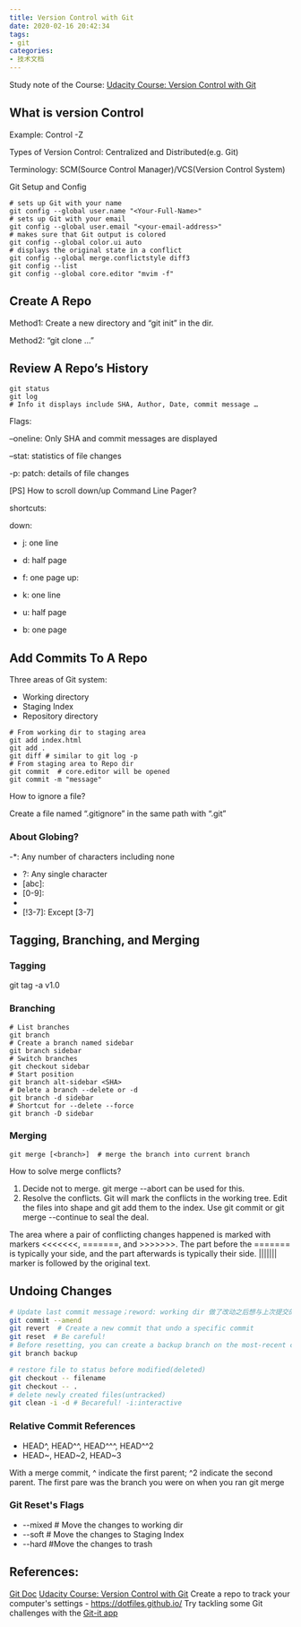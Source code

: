 ```yaml
---
title: Version Control with Git
date: 2020-02-16 20:42:34
tags:
- git
categories:
- 技术文档
---
```


Study note of the Course: [Udacity Course: Version Control with Git](https://www.udacity.com/course/version-control-with-git--ud123)

## What is version Control
Example: Control -Z

Types of Version Control: Centralized and Distributed(e.g. Git)

Terminology: SCM(Source Control Manager)/VCS(Version Control System)

Git Setup and Config
```
# sets up Git with your name
git config --global user.name "<Your-Full-Name>"
# sets up Git with your email
git config --global user.email "<your-email-address>"
# makes sure that Git output is colored
git config --global color.ui auto
# displays the original state in a conflict
git config --global merge.conflictstyle diff3
git config --list
git config --global core.editor "mvim -f"
```
<!--more-->

## Create A Repo
Method1: Create a new directory and “git init” in the dir.

Method2: “git clone …”

## Review A Repo’s History
```
git status
git log
# Info it displays include SHA, Author, Date, commit message …
```

Flags:

–oneline: Only SHA and commit messages are displayed

–stat: statistics of file changes

-p: patch: details of file changes

[PS] How to scroll down/up Command Line Pager?

shortcuts:

down:

- j: one line
- d: half page
- f: one page
up:

- k: one line
- u: half page
- b: one page

## Add Commits To A Repo
Three areas of Git system:

- Working directory
- Staging Index
- Repository directory
```
# From working dir to staging area
git add index.html
git add .
git diff # similar to git log -p
# From staging area to Repo dir
git commit  # core.editor will be opened
git commit -m "message"
```

How to ignore a file?

Create a file named “.gitignore” in the same path with “.git”

### About Globing?

-\*: Any number of characters including none
- \?: Any single character
- [abc]:
- [0-9]:
- [!C]: Except 'C'
- [!3-7]: Except [3-7]

## Tagging, Branching, and Merging
### Tagging
git tag -a v1.0 <SHA>
### Branching
```
# List branches
git branch
# Create a branch named sidebar
git branch sidebar
# Switch branches
git checkout sidebar
# Start position
git branch alt-sidebar <SHA>
# Delete a branch --delete or -d
git branch -d sidebar
# Shortcut for --delete --force
git branch -D sidebar
```
### Merging
`git merge [<branch>]  # merge the branch into current branch`

How to solve merge conflicts?
1. Decide not to merge. git merge --abort can be used for this.
2. Resolve the conflicts. Git will mark the conflicts in the working tree. Edit the files into shape and git add them to the index. Use git commit or git merge --continue to seal the deal. 

The area where a pair of conflicting changes happened is marked with markers <<<<<<<, =======, and >>>>>>>. The part before the ======= is typically your side, and the part afterwards is typically their side.  ||||||| marker is followed by the original text.

## Undoing Changes
```bash
# Update last commit message；reword: working dir 做了改动之后想与上次提交的commit合并
git commit --amend
git revert  # Create a new commit that undo a specific commit
git reset  # Be careful!
# Before resetting, you can create a backup branch on the most-recent commit
git branch backup

# restore file to status before modified(deleted)
git checkout -- filename
git checkout -- .
# delete newly created files(untracked)
git clean -i -d # Becareful! -i:interactive
```
### Relative Commit  References
- HEAD^, HEAD^^, HEAD^^^, HEAD^^2
- HEAD~, HEAD~2, HEAD~3

With a merge commit, ^ indicate the first parent; ^2  indicate the second parent. The first pare was the branch you were on when you ran git merge

### Git Reset's Flags

- --mixed  # Move the changes to working dir
- --soft # Move the changes to Staging Index
- --hard #Move the changes to trash

## References:
[Git Doc](https://git-scm.com/docs)
[Udacity Course: Version Control with Git](https://www.udacity.com/course/version-control-with-git--ud123)
Create a repo to track your computer's settings - https://dotfiles.github.io/
Try tackling some Git challenges with the [Git-it app](https://github.com/jlord/git-it-electron)


